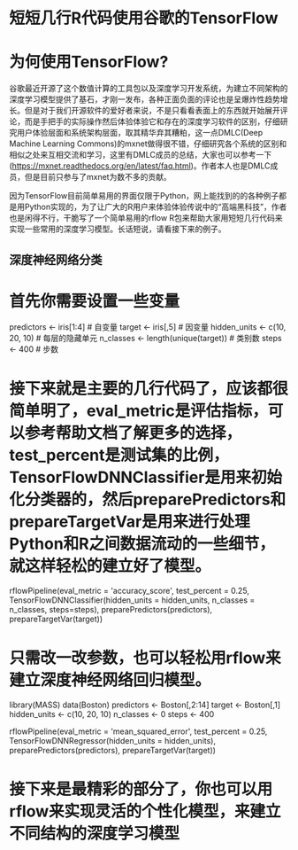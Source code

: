 # 短短几行R代码使用谷歌的TensorFlow

# 为何使用TensorFlow? 
谷歌最近开源了这个数值计算的工具包以及深度学习开发系统，为建立不同架构的深度学习模型提供了基石，才刚一发布，各种正面负面的评论也是呈爆炸性趋势增长。但是对于我们开源软件的爱好者来说，不是只看看表面上的东西就开始展开评论，而是手把手的实际操作然后体验体验它和存在的深度学习软件的区别，仔细研究用户体验层面和系统架构层面，取其精华弃其糟粕，这一点DMLC(Deep Machine Learning Commons)的mxnet做得很不错，仔细研究各个系统的区别和相似之处来互相交流和学习，这里有DMLC成员的总结，大家也可以参考一下(https://mxnet.readthedocs.org/en/latest/faq.html)。作者本人也是DMLC成员，但是目前只参与了mxnet为数不多的贡献。

因为TensorFlow目前简单易用的界面仅限于Python，网上能找到的的各种例子都是用Python实现的，为了让广大的R用户来体验体验传说中的“高端黑科技”，作者也是闲得不行，干脆写了一个简单易用的rflow R包来帮助大家用短短几行代码来实现一些常用的深度学习模型。长话短说，请看接下来的例子。

## 深度神经网络分类
# 首先你需要设置一些变量
predictors <- iris[1:4] # 自变量
target <- iris[,5] # 因变量
hidden_units <- c(10, 20, 10) # 每层的隐藏单元
n_classes <- length(unique(target)) # 类别数
steps <- 400 # 步数

# 接下来就是主要的几行代码了，应该都很简单明了，eval_metric是评估指标，可以参考帮助文档了解更多的选择，test_percent是测试集的比例，TensorFlowDNNClassifier是用来初始化分类器的，然后preparePredictors和prepareTargetVar是用来进行处理Python和R之间数据流动的一些细节，就这样轻松的建立好了模型。
rflowPipeline(eval_metric = 'accuracy_score',
              test_percent = 0.25,
              TensorFlowDNNClassifier(hidden_units = hidden_units,
                                      n_classes = n_classes,
                                      steps=steps),
              preparePredictors(predictors),
              prepareTargetVar(target))

# 只需改一改参数，也可以轻松用rflow来建立深度神经网络回归模型。
library(MASS)
data(Boston)
predictors <- Boston[,2:14]
target <- Boston[,1]
hidden_units <- c(10, 20, 10)
n_classes <- 0
steps <- 400

rflowPipeline(eval_metric = 'mean_squared_error',
              test_percent = 0.25,
              TensorFlowDNNRegressor(hidden_units = hidden_units),
              preparePredictors(predictors),
              prepareTargetVar(target))

# 接下来是最精彩的部分了，你也可以用rflow来实现灵活的个性化模型，来建立不同结构的深度学习模型

